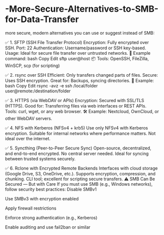 # -More-Secure-Alternatives-to-SMB-for-Data-Transfer
more secure, modern alternatives you can use or suggest instead of SMB:

✅ 1. SFTP (SSH File Transfer Protocol)
      Encryption: Fully encrypted over SSH.
      Port: 22
      Authentication: Username/password or SSH key-based.
      Usage: Ideal for secure file transfer over untrusted networks.
      🔧 Example command:
      bash
      Copy
      Edit
      sftp user@host
      📦 Tools: OpenSSH, FileZilla, WinSCP, scp (for scripting)

✅ 2. rsync over SSH
      Efficient: Only transfers changed parts of files.
      Secure: Uses SSH encryption.
      Great for: Backups, syncing directories.
  🔧 Example:
      bash
      Copy
      Edit
      rsync -avz -e ssh /local/folder user@remote:/destination/folder

✅ 3. HTTPS (via WebDAV or APIs)
      Encryption: Secured with SSL/TLS (HTTPS).
      Good for: Transferring files via web interfaces or REST APIs.
      Tools: curl, wget, or any web browser.
      🛠 Example: Nextcloud, OwnCloud, or other WebDAV servers.

✅ 4. NFS with Kerberos (NFSv4 + krb5)
      Use only NFSv4 with Kerberos encryption.
      Suitable for internal networks where performance matters.
      Not ideal over the internet.

✅ 5. Syncthing (Peer-to-Peer Secure Sync)
      Open-source, decentralized, and end-to-end encrypted.
      No central server needed.
      Ideal for syncing between trusted systems securely.

✅ 6. Rclone with Encrypted Remote Backends
Interfaces with cloud storage (Google Drive, S3, OneDrive, etc.).
Supports encryption, compression, and chunking.
CLI tool; excellent for scripting secure transfers.
⚠️ SMB Can Be Secured — But with Care
If you must use SMB (e.g., Windows networks), follow security best practices:
Disable SMBv1

Use SMBv3 with encryption enabled

Apply firewall restrictions

Enforce strong authentication (e.g., Kerberos)

Enable auditing and use fail2ban or similar

